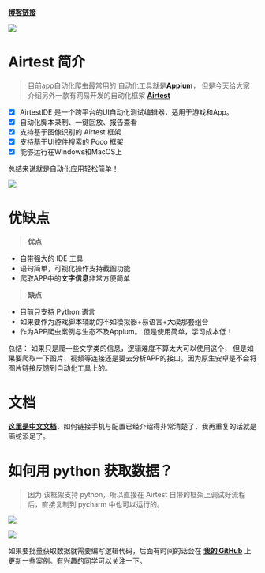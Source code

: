 [**博客链接**](https://blog.zhangkunzhi.com/2019/06/19/APP%E7%88%AC%E8%99%AB%E4%B9%8B%E6%A1%86%E6%9E%B6Airtest/index.html)


![](https://www.zhangkunzhi.com/images/效果图.gif)
# Airtest 简介


> 目前app自动化爬虫最常用的 自动化工具就是[**Appium**](http://appium.io/)， 但是今天给大家介绍另外一款有网易开发的自动化框架  [**Airtest**](http://airtest.netease.com/)

- [x] AirtestIDE 是一个跨平台的UI自动化测试编辑器，适用于游戏和App。
- [x] 自动化脚本录制、一键回放、报告查看
- [x] 支持基于图像识别的 Airtest 框架
- [x] 支持基于UI控件搜索的 Poco 框架
- [x] 能够运行在Windows和MacOS上

总结来说就是自动化应用轻松简单！

![](https://www.zhangkunzhi.com/images/shouji集群.png)
# 优缺点
> **优点** 

- 自带强大的 IDE 工具
- 语句简单，可视化操作支持截图功能
- 爬取APP中的**文字信息**非常方便简单

> **缺点** 

- 目前只支持 Python 语言 
- 如果要作为游戏脚本辅助的不如模拟器+易语言+大漠那套组合
- 作为APP爬虫案例与生态不及Appium。 但是使用简单，学习成本低！

总结： 如果只是爬一些文字类的信息，逻辑难度不算太大可以使用这个， 但是如果要爬取一下图片、视频等连接还是要去分析APP的接口。因为原生安卓是不会将图片链接反馈到自动化工具上的。

# 文档
[**这里是中文文档**](http://airtest.netease.com/docs/docs_AirtestIDE-zh_CN/1_quick_start.html)，如何链接手机与配置已经介绍得非常清楚了，我再重复的话就是画蛇添足了。



# 如何用 python 获取数据？
> 因为 该框架支持 python，所以直接在  Airtest 自带的框架上调试好流程后，直接复制到 pycharm 中也可以运行的。

![](https://www.zhangkunzhi.com/images/运行1.png)

![](https://www.zhangkunzhi.com/images/运行2.png)

如果要批量获取数据就需要编写逻辑代码，后面有时间的话会在 [**我的 GitHub**](https://github.com/wkunzhi) 上更新一些案例。有兴趣的同学可以关注一下。

